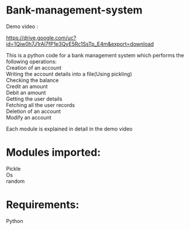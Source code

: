 # Bank-management-system

Demo video :

https://drive.google.com/uc?id=1Qiw0h7J1rAl7fP1e3QyE5Rc1SsTp_E4m&export=download

This is a python code for a bank management system which performs the following operations:<br />
Creation of an account<br />
Writing the account details into a file(Using pickling)<br />
Checking the balance<br />
Credit an amount<br />
Debit an amount<br />
Getting the user details<br />
Fetching all the user records<br />
Deletion of an account<br />
Modify an account<br />

Each module is explained in detail in the demo video

# Modules imported:
Pickle<br />
Os<br />
random<br />

# Requirements: 
Python


